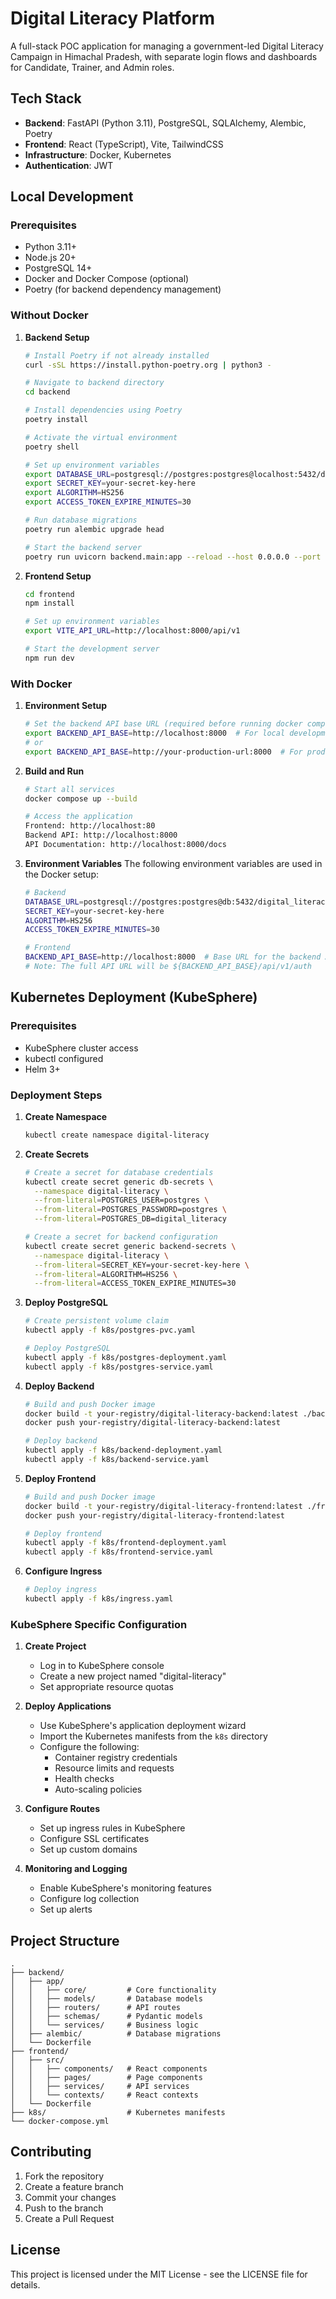 # Digital Literacy Platform

A full-stack POC application for managing a government-led Digital Literacy Campaign in Himachal Pradesh, with separate login flows and dashboards for Candidate, Trainer, and Admin roles.

## Tech Stack

- **Backend**: FastAPI (Python 3.11), PostgreSQL, SQLAlchemy, Alembic, Poetry
- **Frontend**: React (TypeScript), Vite, TailwindCSS
- **Infrastructure**: Docker, Kubernetes
- **Authentication**: JWT

## Local Development

### Prerequisites

- Python 3.11+
- Node.js 20+
- PostgreSQL 14+
- Docker and Docker Compose (optional)
- Poetry (for backend dependency management)

### Without Docker

1. **Backend Setup**
   ```bash
   # Install Poetry if not already installed
   curl -sSL https://install.python-poetry.org | python3 -

   # Navigate to backend directory
   cd backend

   # Install dependencies using Poetry
   poetry install

   # Activate the virtual environment
   poetry shell

   # Set up environment variables
   export DATABASE_URL=postgresql://postgres:postgres@localhost:5432/digital_literacy
   export SECRET_KEY=your-secret-key-here
   export ALGORITHM=HS256
   export ACCESS_TOKEN_EXPIRE_MINUTES=30

   # Run database migrations
   poetry run alembic upgrade head

   # Start the backend server
   poetry run uvicorn backend.main:app --reload --host 0.0.0.0 --port 8000
   ```

2. **Frontend Setup**
   ```bash
   cd frontend
   npm install

   # Set up environment variables
   export VITE_API_URL=http://localhost:8000/api/v1

   # Start the development server
   npm run dev
   ```

### With Docker

1. **Environment Setup**
   ```bash
   # Set the backend API base URL (required before running docker compose)
   export BACKEND_API_BASE=http://localhost:8000  # For local development
   # or
   export BACKEND_API_BASE=http://your-production-url:8000  # For production
   ```

2. **Build and Run**
   ```bash
   # Start all services
   docker compose up --build

   # Access the application
   Frontend: http://localhost:80
   Backend API: http://localhost:8000
   API Documentation: http://localhost:8000/docs
   ```

3. **Environment Variables**
   The following environment variables are used in the Docker setup:

   ```bash
   # Backend
   DATABASE_URL=postgresql://postgres:postgres@db:5432/digital_literacy
   SECRET_KEY=your-secret-key-here
   ALGORITHM=HS256
   ACCESS_TOKEN_EXPIRE_MINUTES=30

   # Frontend
   BACKEND_API_BASE=http://localhost:8000  # Base URL for the backend API
   # Note: The full API URL will be ${BACKEND_API_BASE}/api/v1/auth
   ```

## Kubernetes Deployment (KubeSphere)

### Prerequisites

- KubeSphere cluster access
- kubectl configured
- Helm 3+

### Deployment Steps

1. **Create Namespace**
   ```bash
   kubectl create namespace digital-literacy
   ```

2. **Create Secrets**
   ```bash
   # Create a secret for database credentials
   kubectl create secret generic db-secrets \
     --namespace digital-literacy \
     --from-literal=POSTGRES_USER=postgres \
     --from-literal=POSTGRES_PASSWORD=postgres \
     --from-literal=POSTGRES_DB=digital_literacy

   # Create a secret for backend configuration
   kubectl create secret generic backend-secrets \
     --namespace digital-literacy \
     --from-literal=SECRET_KEY=your-secret-key-here \
     --from-literal=ALGORITHM=HS256 \
     --from-literal=ACCESS_TOKEN_EXPIRE_MINUTES=30
   ```

3. **Deploy PostgreSQL**
   ```bash
   # Create persistent volume claim
   kubectl apply -f k8s/postgres-pvc.yaml

   # Deploy PostgreSQL
   kubectl apply -f k8s/postgres-deployment.yaml
   kubectl apply -f k8s/postgres-service.yaml
   ```

4. **Deploy Backend**
   ```bash
   # Build and push Docker image
   docker build -t your-registry/digital-literacy-backend:latest ./backend
   docker push your-registry/digital-literacy-backend:latest

   # Deploy backend
   kubectl apply -f k8s/backend-deployment.yaml
   kubectl apply -f k8s/backend-service.yaml
   ```

5. **Deploy Frontend**
   ```bash
   # Build and push Docker image
   docker build -t your-registry/digital-literacy-frontend:latest ./frontend
   docker push your-registry/digital-literacy-frontend:latest

   # Deploy frontend
   kubectl apply -f k8s/frontend-deployment.yaml
   kubectl apply -f k8s/frontend-service.yaml
   ```

6. **Configure Ingress**
   ```bash
   # Deploy ingress
   kubectl apply -f k8s/ingress.yaml
   ```

### KubeSphere Specific Configuration

1. **Create Project**
   - Log in to KubeSphere console
   - Create a new project named "digital-literacy"
   - Set appropriate resource quotas

2. **Deploy Applications**
   - Use KubeSphere's application deployment wizard
   - Import the Kubernetes manifests from the `k8s` directory
   - Configure the following:
     - Container registry credentials
     - Resource limits and requests
     - Health checks
     - Auto-scaling policies

3. **Configure Routes**
   - Set up ingress rules in KubeSphere
   - Configure SSL certificates
   - Set up custom domains

4. **Monitoring and Logging**
   - Enable KubeSphere's monitoring features
   - Configure log collection
   - Set up alerts

## Project Structure

```
.
├── backend/
│   ├── app/
│   │   ├── core/         # Core functionality
│   │   ├── models/       # Database models
│   │   ├── routers/      # API routes
│   │   ├── schemas/      # Pydantic models
│   │   └── services/     # Business logic
│   ├── alembic/          # Database migrations
│   └── Dockerfile
├── frontend/
│   ├── src/
│   │   ├── components/   # React components
│   │   ├── pages/        # Page components
│   │   ├── services/     # API services
│   │   └── contexts/     # React contexts
│   └── Dockerfile
├── k8s/                  # Kubernetes manifests
└── docker-compose.yml
```

## Contributing

1. Fork the repository
2. Create a feature branch
3. Commit your changes
4. Push to the branch
5. Create a Pull Request

## License

This project is licensed under the MIT License - see the LICENSE file for details. 